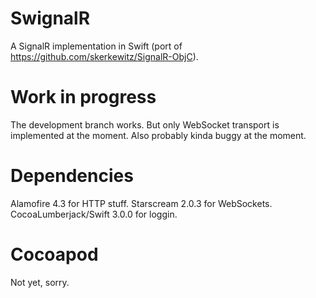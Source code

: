# SwignalR

A SignalR implementation in Swift (port of https://github.com/skerkewitz/SignalR-ObjC).

# Work in progress

The development branch works. But only WebSocket transport is implemented at the moment. Also probably kinda buggy at the moment.

# Dependencies 
Alamofire 4.3 for HTTP stuff.
Starscream 2.0.3 for WebSockets.
CocoaLumberjack/Swift 3.0.0 for loggin.

# Cocoapod

Not yet, sorry.
